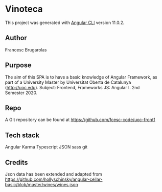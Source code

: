 # Vinoteca

This project was generated with [Angular CLI](https://github.com/angular/angular-cli) version 11.0.2.

## Author
Francesc Brugarolas

## Purpose
The aim of this SPA is to have a basic knowledge of Angular Framework, as part of a University Master by Universitat Oberta de Catalunya (http://uoc.edu). Subject: Frontend, Frameworks JS: Angular I. 2nd Semester 2020.

## Repo
A Git repository can be found at https://github.com/fcesc-code/uoc-front1 

## Tech stack
Angular
Karma
Typescript
JSON
sass
git

## Credits
Json data has been extended and adapted from https://github.com/hollyschinsky/angular-cellar-basic/blob/master/wines/wines.json

